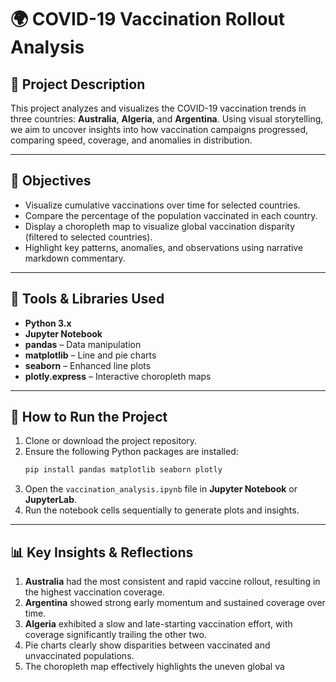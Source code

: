 # 🌍 COVID-19 Vaccination Rollout Analysis

## 📌 Project Description

This project analyzes and visualizes the COVID-19 vaccination trends in three countries: **Australia**, **Algeria**, and **Argentina**. Using visual storytelling, we aim to uncover insights into how vaccination campaigns progressed, comparing speed, coverage, and anomalies in distribution.

---

## 🎯 Objectives

- Visualize cumulative vaccinations over time for selected countries.
- Compare the percentage of the population vaccinated in each country.
- Display a choropleth map to visualize global vaccination disparity (filtered to selected countries).
- Highlight key patterns, anomalies, and observations using narrative markdown commentary.

---

## 🧰 Tools & Libraries Used

- **Python 3.x**
- **Jupyter Notebook**
- **pandas** – Data manipulation
- **matplotlib** – Line and pie charts
- **seaborn** – Enhanced line plots
- **plotly.express** – Interactive choropleth maps

---

## 🚀 How to Run the Project

1. Clone or download the project repository.
2. Ensure the following Python packages are installed:
    ```bash
    pip install pandas matplotlib seaborn plotly
    ```
3. Open the `vaccination_analysis.ipynb` file in **Jupyter Notebook** or **JupyterLab**.
4. Run the notebook cells sequentially to generate plots and insights.

---

## 📊 Key Insights & Reflections

1. **Australia** had the most consistent and rapid vaccine rollout, resulting in the highest vaccination coverage.
2. **Argentina** showed strong early momentum and sustained coverage over time.
3. **Algeria** exhibited a slow and late-starting vaccination effort, with coverage significantly trailing the other two.
4. Pie charts clearly show disparities between vaccinated and unvaccinated populations.
5. The choropleth map effectively highlights the uneven global va



